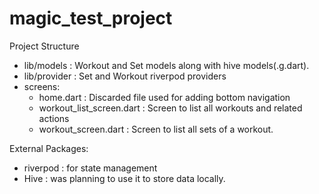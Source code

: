# magic_test_project

Project Structure

- lib/models : Workout and Set models along with hive models(.g.dart).
- lib/provider : Set and Workout riverpod providers
- screens:
  - home.dart : Discarded file used for adding bottom navigation
  - workout_list_screen.dart : Screen to list all workouts and related actions
  - workout_screen.dart : Screen to list all sets of a workout.

External Packages:

- riverpod : for state management
- Hive : was planning to use it to store data locally.

